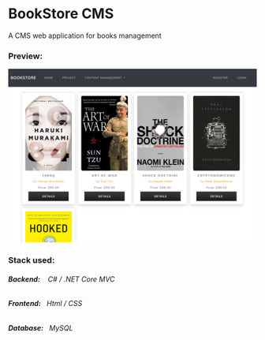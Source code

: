 # **BookStore CMS**
A CMS web application for books management
### Preview:

![image](./preview.png)


### Stack used:

###### **Backend:**&nbsp;&nbsp;&nbsp;   C# / .NET Core MVC

###### **Frontend:**&nbsp;&nbsp;  Html / CSS
###### **Database:**&nbsp;&nbsp;  MySQL

